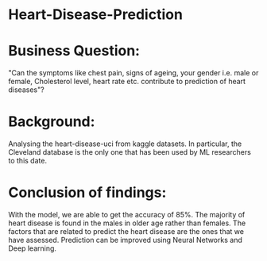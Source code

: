 # Heart-Disease-Prediction

# Business Question:
"Can the symptoms like chest pain, signs of ageing, your gender i.e. male or female, Cholesterol level, heart rate etc. contribute to prediction of heart diseases"?
# Background:
Analysing the heart-disease-uci from kaggle datasets. In particular, the Cleveland database is the only one that has been used by ML researchers to this date.
# Conclusion of findings:
With the model, we are able to get the accuracy of 85%.
The majority of heart disease is found in the males in older age rather than females. 
The factors that are related to predict the heart disease are the ones that we have assessed.
Prediction can be improved using Neural Networks and Deep learning.


